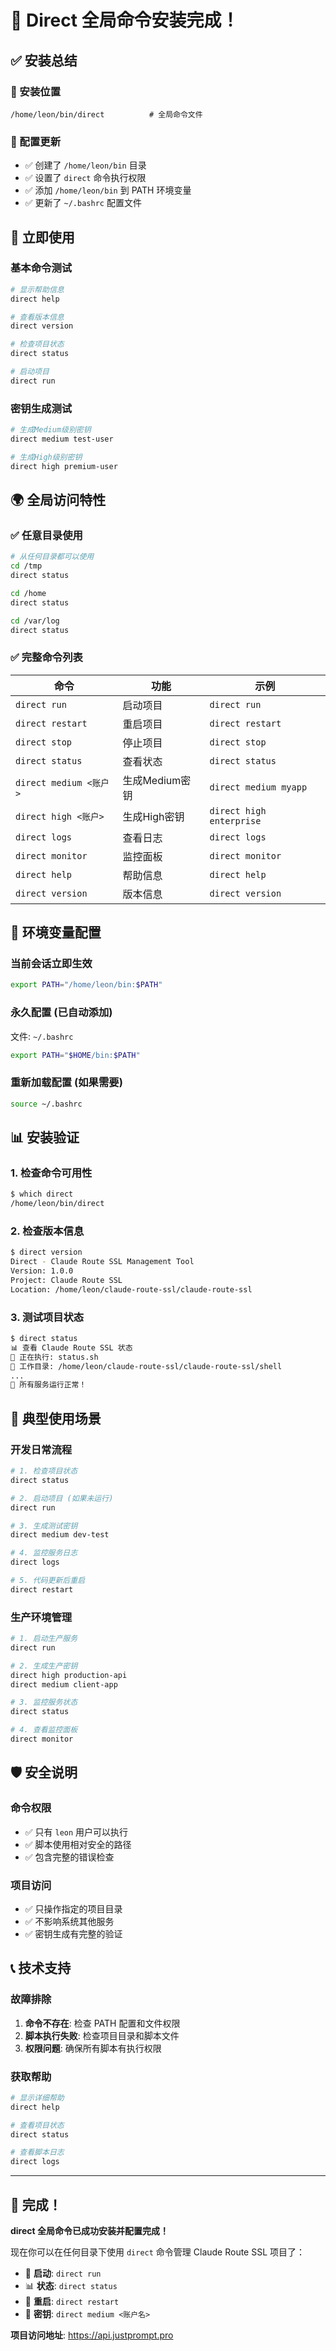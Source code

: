 # 🎉 Direct 全局命令安装完成！

## ✅ 安装总结

### 📁 安装位置
```
/home/leon/bin/direct          # 全局命令文件
```

### 🔧 配置更新
- ✅ 创建了 `/home/leon/bin` 目录
- ✅ 设置了 `direct` 命令执行权限
- ✅ 添加 `/home/leon/bin` 到 PATH 环境变量
- ✅ 更新了 `~/.bashrc` 配置文件

## 🚀 立即使用

### 基本命令测试
```bash
# 显示帮助信息
direct help

# 查看版本信息
direct version

# 检查项目状态
direct status

# 启动项目
direct run
```

### 密钥生成测试
```bash
# 生成Medium级别密钥
direct medium test-user

# 生成High级别密钥
direct high premium-user
```

## 🌍 全局访问特性

### ✅ 任意目录使用
```bash
# 从任何目录都可以使用
cd /tmp
direct status

cd /home
direct status

cd /var/log  
direct status
```

### ✅ 完整命令列表
| 命令 | 功能 | 示例 |
|------|------|------|
| `direct run` | 启动项目 | `direct run` |
| `direct restart` | 重启项目 | `direct restart` |
| `direct stop` | 停止项目 | `direct stop` |
| `direct status` | 查看状态 | `direct status` |
| `direct medium <账户>` | 生成Medium密钥 | `direct medium myapp` |
| `direct high <账户>` | 生成High密钥 | `direct high enterprise` |
| `direct logs` | 查看日志 | `direct logs` |
| `direct monitor` | 监控面板 | `direct monitor` |
| `direct help` | 帮助信息 | `direct help` |
| `direct version` | 版本信息 | `direct version` |

## 🔄 环境变量配置

### 当前会话立即生效
```bash
export PATH="/home/leon/bin:$PATH"
```

### 永久配置 (已自动添加)
文件: `~/.bashrc`
```bash
export PATH="$HOME/bin:$PATH"
```

### 重新加载配置 (如果需要)
```bash
source ~/.bashrc
```

## 📊 安装验证

### 1. 检查命令可用性
```bash
$ which direct
/home/leon/bin/direct
```

### 2. 检查版本信息
```bash
$ direct version
Direct - Claude Route SSL Management Tool
Version: 1.0.0
Project: Claude Route SSL
Location: /home/leon/claude-route-ssl/claude-route-ssl
```

### 3. 测试项目状态
```bash
$ direct status
📊 查看 Claude Route SSL 状态
🔄 正在执行: status.sh
📁 工作目录: /home/leon/claude-route-ssl/claude-route-ssl/shell
...
🎉 所有服务运行正常！
```

## 🎯 典型使用场景

### 开发日常流程
```bash
# 1. 检查项目状态
direct status

# 2. 启动项目 (如果未运行)
direct run

# 3. 生成测试密钥
direct medium dev-test

# 4. 监控服务日志
direct logs

# 5. 代码更新后重启
direct restart
```

### 生产环境管理
```bash
# 1. 启动生产服务
direct run

# 2. 生成生产密钥
direct high production-api
direct medium client-app

# 3. 监控服务状态
direct status

# 4. 查看监控面板
direct monitor
```

## 🛡️ 安全说明

### 命令权限
- ✅ 只有 `leon` 用户可以执行
- ✅ 脚本使用相对安全的路径
- ✅ 包含完整的错误检查

### 项目访问
- ✅ 只操作指定的项目目录
- ✅ 不影响系统其他服务
- ✅ 密钥生成有完整的验证

## 📞 技术支持

### 故障排除
1. **命令不存在**: 检查 PATH 配置和文件权限
2. **脚本执行失败**: 检查项目目录和脚本文件
3. **权限问题**: 确保所有脚本有执行权限

### 获取帮助
```bash
# 显示详细帮助
direct help

# 查看项目状态
direct status

# 查看脚本日志
direct logs
```

---

## 🎊 完成！

**direct 全局命令已成功安装并配置完成！**

现在你可以在任何目录下使用 `direct` 命令管理 Claude Route SSL 项目了：

- 🚀 **启动**: `direct run`
- 📊 **状态**: `direct status`
- 🔄 **重启**: `direct restart`
- 🔑 **密钥**: `direct medium <账户名>`

**项目访问地址**: https://api.justprompt.pro